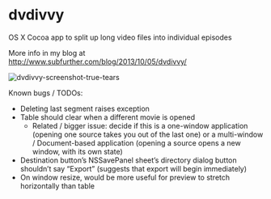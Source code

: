 dvdivvy
=======

OS X Cocoa app to split up long video files into individual episodes

More info in my blog at http://www.subfurther.com/blog/2013/10/05/dvdivvy/

![dvdivvy-screenshot-true-tears](https://cloud.githubusercontent.com/assets/305140/5320984/2cbc3c3e-7c85-11e4-818d-3a3ed67f19d6.png)

Known bugs / TODOs:
* Deleting last segment raises exception
* Table should clear when a different movie is opened
  * Related / bigger issue: decide if this is a one-window application (opening one source takes you out of the last one) or a multi-window / Document-based application (opening a source opens a new window, with its own state)
* Destination button’s NSSavePanel sheet’s directory dialog button shouldn’t say “Export” (suggests that export will begin immediately)
* On window resize, would be more useful for preview to stretch horizontally than table
